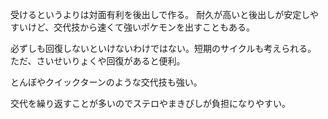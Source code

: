 受けるというよりは対面有利を後出しで作る。
耐久が高いと後出しが安定しやすいけど、交代技から速くて強いポケモンを出すこともある。

必ずしも回復しないといけないわけではない。短期のサイクルも考えられる。
ただ、さいせいりょくや回復があると便利。

とんぼやクイックターンのような交代技も強い。

交代を繰り返すことが多いのでステロやまきびしが負担になりやすい。

